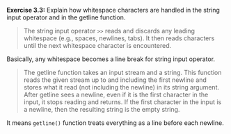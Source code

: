 **Exercise 3.3:** Explain how whitespace characters are handled in the string input operator and in the getline function.

>The string input operator ```>>``` reads and discards any leading whitespace (e.g., spaces, newlines, tabs). It then reads characters until the next whitespace character is encountered.

Basically, any whitespace becomes a line break for string input operator.

>The getline function takes an input stream and a string. This function reads the given stream up to and including the first newline and stores what it read (not including the newline) in its string argument. After getline sees a newline, even if it is the first character in the input, it stops reading and returns. If the first character in the input is a newline, then the resulting string is the empty string.

It means ```getline()``` function treats everything as a line before each newline.